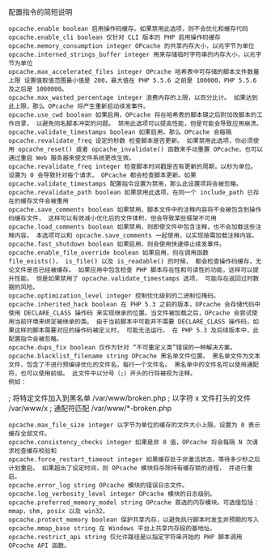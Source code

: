 配置指令的简短说明

    opcache.enable boolean 启用操作码缓存。如果禁用此选项，则不会优化和缓存代码
    opcache.enable_cli boolean 仅针对 CLI 版本的 PHP 启用操作码缓存
    opcache.memory_consumption integer OPcache 的共享内存大小，以兆字节为单位
    opcache.interned_strings_buffer integer 用来存储临时字符串的内存大小，以兆字节为单位
    opcache.max_accelerated_files integer OPcache 哈希表中可存储的脚本文件数量上限 设置值取值范围最小值是 200，最大值在 PHP 5.5.6 之前是 100000，PHP 5.5.6 及之后是 1000000。
    opcache.max_wasted_percentage integer 浪费内存的上限，以百分比计。 如果达到此上限，那么 OPcache 将产生重新启动续发事件。
    opcache.use_cwd boolean 如果启用，OPcache 将在哈希表的脚本键之后附加改脚本的工作目录， 以避免同名脚本冲突的问题。 禁用此选项可以提高性能，但是可能会导致应用崩溃。
    opcache.validate_timestamps boolean 如果启用，那么 OPcache 会每隔 opcache.revalidate_freq 设定的秒数 检查脚本是否更新。 如果禁用此选项，你必须使用 opcache_reset() 或者 opcache_invalidate() 函数来手动重置 OPcache，也可以 通过重启 Web 服务器来使文件系统更改生效。
    opcache.revalidate_freq integer 检查脚本时间戳是否有更新的周期，以秒为单位。 设置为 0 会导致针对每个请求， OPcache 都会检查脚本更新。如果 opcache.validate_timestamps 配置指令设置为禁用，那么此设置项将会被忽略。
    opcache.revalidate_path boolean 如果禁用此选项，在同一个 include_path 已存在的缓存文件会被重用
    opcache.save_comments boolean 如果禁用，脚本文件中的注释内容将不会被包含到操作码缓存文件， 这样可以有效减小优化后的文件体积，但会导致某些框架不可用
    opcache.load_comments boolean 如果禁用，则即使文件中包含注释，也不会加载这些注释内容。 本选项可以和 opcache.save_comments 一起使用，以实现按需加载注释内容。
    opcache.fast_shutdown boolean 如果启用，则会使用快速停止续发事件。
    opcache.enable_file_override boolean 如果启用，则在调用函数 file_exists()， is_file() 以及 is_readable() 的时候， 都会检查操作码缓存，无论文件是否已经被缓存。 如果应用中包含检查 PHP 脚本存在性和可读性的功能，这样可以提升性能。 但是如果禁用了 opcache.validate_timestamps 选项， 可能存在返回过时数据的风险。
    opcache.optimization_level integer 控制优化级别的二进制位掩码。
    opcache.inherited_hack boolean 在 PHP 5.3 之前的版本，OPcache 会存储代码中使用 DECLARE_CLASS 操作码 来实现继承的位置。当文件被加载之后，OPcache 会尝试使用当前环境来绑定被继承的类。 由于当前脚本中可能并不需要 DECLARE_CLASS 操作码，如果这样的脚本需要对应的操作码被定义时， 可能无法运行。 在 PHP 5.3 及后续版本中，此配置指令会被忽略。
    opcache.dups_fix boolean 仅作为针对 “不可重定义类”错误的一种解决方案。
    opcache.blacklist_filename string OPcache 黑名单文件位置。 黑名单文件为文本文件，包含了不进行预编译优化的文件名，每行一个文件名。 黑名单中的文件名可以使用通配符，也可以使用前缀。 此文件中以分号（;）开头的行将被视为注释。
    例如：

; 将特定文件加入到黑名单
/var/www/broken.php
; 以字符 x 文件打头的文件
/var/www/x
; 通配符匹配
/var/www/*-broken.php

    opcache.max_file_size integer 以字节为单位的缓存的文件大小上限。设置为 0 表示缓存全部文件。
    opcache.consistency_checks integer 如果是非 0 值，OPcache 将会每隔 N 次请求检查缓存校验和
    opcache.force_restart_timeout integer 如果缓存处于非激活状态，等待多少秒之后计划重启。 如果超出了设定时间，则 OPcache 模块将杀除持有缓存锁的进程， 并进行重启。
    opcache.error_log string OPcache 模块的错误日志文件。
    opcache.log_verbosity_level integer OPcache 模块的日志级别。
    opcache.preferred_memory_model string OPcache 首选的内存模块。可选值包括： mmap，shm, posix 以及 win32。
    opcache.protect_memory boolean 保护共享内存，以避免执行脚本时发生非预期的写入
    opcache.mmap_base string 在 Windows 平台上共享内存段的基地址。
    opcache.restrict_api string 仅允许路径是以指定字符串开始的 PHP 脚本调用 OPcache API 函数。
